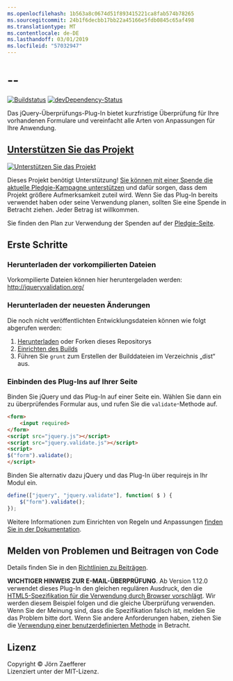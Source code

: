 ```yaml
---
ms.openlocfilehash: 1b563a8c0674d51f893415221ca8fab574b78265
ms.sourcegitcommit: 24b1f6decbb17bb22a45166e5fdb0845c65af498
ms.translationtype: MT
ms.contentlocale: de-DE
ms.lasthandoff: 03/01/2019
ms.locfileid: "57032947"
---
```

<a name="--"></a>--
================================

[![Buildstatus](https://secure.travis-ci.org/jzaefferer/jquery-validation.png)](http://travis-ci.org/jzaefferer/jquery-validation)
[![devDependency-Status](https://david-dm.org/jzaefferer/jquery-validation/dev-status.png?theme=shields.io)](https://david-dm.org/jzaefferer/jquery-validation#info=devDependencies)

Das jQuery-Überprüfungs-Plug-In bietet kurzfristige Überprüfung für Ihre vorhandenen Formulare und vereinfacht alle Arten von Anpassungen für Ihre Anwendung.

## <a name="help-the-projecthttppledgiecomcampaigns18159"></a>[Unterstützen Sie das Projekt](http://pledgie.com/campaigns/18159)

[![Unterstützen Sie das Projekt](http://www.pledgie.com/campaigns/18159.png?skin_name=chrome)](http://pledgie.com/campaigns/18159)

Dieses Projekt benötigt Unterstützung! [Sie können mit einer Spende die aktuelle Pledgie-Kampagne unterstützen](http://pledgie.com/campaigns/18159) und dafür sorgen, dass dem Projekt größere Aufmerksamkeit zuteil wird. Wenn Sie das Plug-In bereits verwendet haben oder seine Verwendung planen, sollten Sie eine Spende in Betracht ziehen. Jeder Betrag ist willkommen.

Sie finden den Plan zur Verwendung der Spenden auf der [Pledgie-Seite](http://pledgie.com/campaigns/18159).

## <a name="get-started"></a>Erste Schritte

### <a name="downloading-the-prebuilt-files"></a>Herunterladen der vorkompilierten Dateien

Vorkompilierte Dateien können hier heruntergeladen werden: http://jqueryvalidation.org/

### <a name="downloading-the-latest-changes"></a>Herunterladen der neuesten Änderungen

Die noch nicht veröffentlichten Entwicklungsdateien können wie folgt abgerufen werden:

 1. [Herunterladen](https://github.com/jzaefferer/jquery-validation/archive/master.zip) oder Forken dieses Repositorys
 2. [Einrichten des Builds](CONTRIBUTING.md#build-setup)
 3. Führen Sie `grunt` zum Erstellen der Builddateien im Verzeichnis „dist“ aus.

### <a name="including-it-on-your-page"></a>Einbinden des Plug-Ins auf Ihrer Seite

Binden Sie jQuery und das Plug-In auf einer Seite ein. Wählen Sie dann ein zu überprüfendes Formular aus, und rufen Sie die `validate`-Methode auf.

```html
<form>
    <input required>
</form>
<script src="jquery.js"></script>
<script src="jquery.validate.js"></script>
<script>
$("form").validate();
</script>
```

Binden Sie alternativ dazu jQuery und das Plug-In über requirejs in Ihr Modul ein.

```js
define(["jquery", "jquery.validate"], function( $ ) {
    $("form").validate();
});
```

Weitere Informationen zum Einrichten von Regeln und Anpassungen [finden Sie in der Dokumentation](http://jqueryvalidation.org/documentation/).

## <a name="reporting-issues-and-contributing-code"></a>Melden von Problemen und Beitragen von Code

Details finden Sie in den [Richtlinien zu Beiträgen](CONTRIBUTING.md).

**WICHTIGER HINWEIS ZUR E-MAIL-ÜBERPRÜFUNG**. Ab Version 1.12.0 verwendet dieses Plug-In den gleichen regulären Ausdruck, den die [HTML5-Spezifikation für die Verwendung durch Browser vorschlägt](https://html.spec.whatwg.org/multipage/forms.html#valid-e-mail-address). Wir werden diesem Beispiel folgen und die gleiche Überprüfung verwenden. Wenn Sie der Meinung sind, dass die Spezifikation falsch ist, melden Sie das Problem bitte dort. Wenn Sie andere Anforderungen haben, ziehen Sie die [Verwendung einer benutzerdefinierten Methode](http://jqueryvalidation.org/jQuery.validator.addMethod/) in Betracht.

## <a name="license"></a>Lizenz
Copyright &copy; Jörn Zaefferer<br>
Lizenziert unter der MIT-Lizenz.
